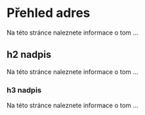 ﻿---
sidebar_position: 1
---

# Přehled adres

Na této stránce naleznete informace o tom ...

## h2 nadpis 

Na této stránce naleznete informace o tom ...

### h3 nadpis 

Na této stránce naleznete informace o tom ...

